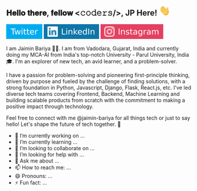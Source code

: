 <h2> 𝐇𝐞𝐥𝐥𝐨 𝐭𝐡𝐞𝐫𝐞, 𝐟𝐞𝐥𝐥𝐨𝐰 <𝚌𝚘𝚍𝚎𝚛𝚜/>, JP Here! <img src="https://github.com/jaimin-bariya/jaimin-bariya/blob/main/Hi.gif" width="30px"></h2>

[![Twitter Badge](https://github.com/jaimin-bariya/jaimin-bariya/blob/main/twitter.svg)](https://x.com/jaiminbariya_)
[![Linkedin Badge](https://github.com/jaimin-bariya/jaimin-bariya/blob/main/linkedin.svg)](https://www.linkedin.com/in/jaiminbariya/)
[![Instagram Badge](https://github.com/jaimin-bariya/jaimin-bariya/blob/main/instagram.svg)](https://www.instagram.com/jaiminbariya_/?hl=en)



I am Jaimin Bariya 👨‍💻. I am from Vadodara, Gujarat, India and currently doing my MCA-AI from India's top-notch University - Parul University, India 🎓. I'm an explorer of new tech, an avid learner, and a problem-solver.

I have a passion for problem-solving and pioneering first-principle thinking, driven by purpose and fueled by the challenge of finding solutions, with a strong foundation in Python, Javascript, Django, Flask, React.js, etc. I've led diverse tech teams covering Frontend, Backend, Machine Learning and building scalable products from scratch with the commitment to making a positive impact through technology.

Feel free to connect with me @jaimin-bariya for all things tech or just to say hello! Let's shape the future of tech together. 🌟

- 🔭 I’m currently working on ...
- 🌱 I’m currently learning ...
- 👯 I’m looking to collaborate on ...
- 🤔 I’m looking for help with ...
- 💬 Ask me about ...
- 📫 How to reach me: ...
- 😄 Pronouns: ...
- ⚡ Fun fact: ...
